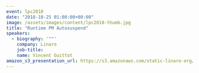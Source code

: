 ```yaml
---
event: lpc2018
date: "2018-10-25 01:00:00+00:00"
image: /assets/images/content/lpc2018-thumb.jpg
title: "Runtime PM Autosuspend"
speakers:
  - biography: '""'
    company: Linaro
    job-title:
    name: Vincent Guittot
amazon_s3_presentation_url: https://s3.amazonaws.com/static-linaro-org/event-resources/lpc2018/LPC2018-pm_runtime_autosuspend.pdf
---
```


